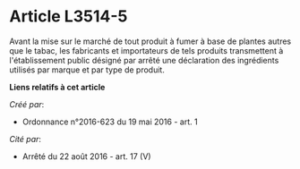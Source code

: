 # Article L3514-5

Avant la mise sur le marché de tout produit à fumer à base de plantes autres que le tabac, les fabricants et importateurs de
tels produits transmettent à l'établissement public désigné par arrêté une déclaration des ingrédients utilisés par marque et
par type de produit.

**Liens relatifs à cet article**

_Créé par_:

  - Ordonnance n°2016-623 du 19 mai 2016 - art. 1

_Cité par_:

  - Arrêté du 22 août 2016 - art. 17 (V)

